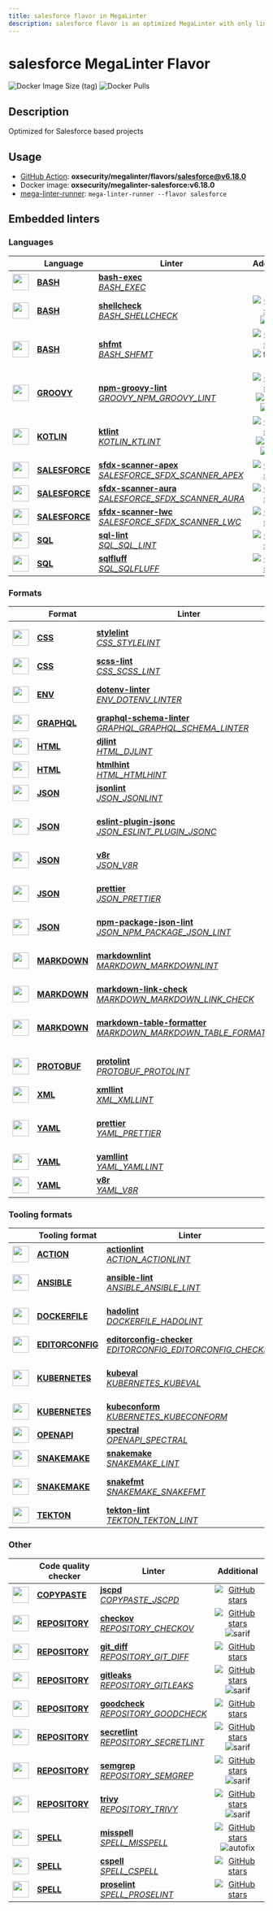 ```yaml
---
title: salesforce flavor in MegaLinter
description: salesforce flavor is an optimized MegaLinter with only linters related to salesforce projects
---
```

# salesforce MegaLinter Flavor

![Docker Image Size (tag)](https://img.shields.io/docker/image-size/oxsecurity/megalinter-salesforce/v6.18.0)
![Docker Pulls](https://img.shields.io/docker/pulls/oxsecurity/megalinter-salesforce)

## Description

Optimized for Salesforce based projects

## Usage

- [GitHub Action](https://megalinter.io/6.18.0/installation/#github-action): **oxsecurity/megalinter/flavors/salesforce@v6.18.0**
- Docker image: **oxsecurity/megalinter-salesforce:v6.18.0**
- [mega-linter-runner](https://megalinter.io/6.18.0/mega-linter-runner/): `mega-linter-runner --flavor salesforce`

## Embedded linters

### Languages

|                                                                               <!-- -->                                                                               | Language                                                               | Linter                                                                                                                                                                                                       |                                                                                                                     Additional                                                                                                                      |
|:--------------------------------------------------------------------------------------------------------------------------------------------------------------------:|------------------------------------------------------------------------|--------------------------------------------------------------------------------------------------------------------------------------------------------------------------------------------------------------|:---------------------------------------------------------------------------------------------------------------------------------------------------------------------------------------------------------------------------------------------------:|
|    <img src="https://github.com/oxsecurity/megalinter/raw/main/docs/assets/icons/bash.ico" alt="" height="32px" class="megalinter-icon"></a> <!-- linter-icon -->    | [**BASH**](https://megalinter.io/6.18.0/descriptors/bash/)             | [**bash-exec**](https://megalinter.io/6.18.0/descriptors/bash_bash_exec/)<br/>[_BASH_EXEC_](https://megalinter.io/6.18.0/descriptors/bash_bash_exec/)                                                        |                                                                                                                                                                                                                                                     |
|    <img src="https://github.com/oxsecurity/megalinter/raw/main/docs/assets/icons/bash.ico" alt="" height="32px" class="megalinter-icon"></a> <!-- linter-icon -->    | [**BASH**](https://megalinter.io/6.18.0/descriptors/bash/)             | [**shellcheck**](https://megalinter.io/6.18.0/descriptors/bash_shellcheck/)<br/>[_BASH_SHELLCHECK_](https://megalinter.io/6.18.0/descriptors/bash_shellcheck/)                                               |                                [![GitHub stars](https://img.shields.io/github/stars/koalaman/shellcheck?cacheSeconds=3600)](https://github.com/koalaman/shellcheck) ![sarif](https://shields.io/badge/-SARIF-orange)                                |
|    <img src="https://github.com/oxsecurity/megalinter/raw/main/docs/assets/icons/bash.ico" alt="" height="32px" class="megalinter-icon"></a> <!-- linter-icon -->    | [**BASH**](https://megalinter.io/6.18.0/descriptors/bash/)             | [**shfmt**](https://megalinter.io/6.18.0/descriptors/bash_shfmt/)<br/>[_BASH_SHFMT_](https://megalinter.io/6.18.0/descriptors/bash_shfmt/)                                                                   |                                        [![GitHub stars](https://img.shields.io/github/stars/mvdan/sh?cacheSeconds=3600)](https://github.com/mvdan/sh) ![formatter](https://shields.io/badge/-format-yellow)                                         |
|   <img src="https://github.com/oxsecurity/megalinter/raw/main/docs/assets/icons/groovy.ico" alt="" height="32px" class="megalinter-icon"></a> <!-- linter-icon -->   | [**GROOVY**](https://megalinter.io/6.18.0/descriptors/groovy/)         | [**npm-groovy-lint**](https://megalinter.io/6.18.0/descriptors/groovy_npm_groovy_lint/)<br/>[_GROOVY_NPM_GROOVY_LINT_](https://megalinter.io/6.18.0/descriptors/groovy_npm_groovy_lint/)                     | [![GitHub stars](https://img.shields.io/github/stars/nvuillam/npm-groovy-lint?cacheSeconds=3600)](https://github.com/nvuillam/npm-groovy-lint) ![autofix](https://shields.io/badge/-autofix-green) ![sarif](https://shields.io/badge/-SARIF-orange) |
|   <img src="https://github.com/oxsecurity/megalinter/raw/main/docs/assets/icons/kotlin.ico" alt="" height="32px" class="megalinter-icon"></a> <!-- linter-icon -->   | [**KOTLIN**](https://megalinter.io/6.18.0/descriptors/kotlin/)         | [**ktlint**](https://megalinter.io/6.18.0/descriptors/kotlin_ktlint/)<br/>[_KOTLIN_KTLINT_](https://megalinter.io/6.18.0/descriptors/kotlin_ktlint/)                                                         |         [![GitHub stars](https://img.shields.io/github/stars/pinterest/ktlint?cacheSeconds=3600)](https://github.com/pinterest/ktlint) ![autofix](https://shields.io/badge/-autofix-green) ![sarif](https://shields.io/badge/-SARIF-orange)         |
| <img src="https://github.com/oxsecurity/megalinter/raw/main/docs/assets/icons/salesforce.ico" alt="" height="32px" class="megalinter-icon"></a> <!-- linter-icon --> | [**SALESFORCE**](https://megalinter.io/6.18.0/descriptors/salesforce/) | [**sfdx-scanner-apex**](https://megalinter.io/6.18.0/descriptors/salesforce_sfdx_scanner_apex/)<br/>[_SALESFORCE_SFDX_SCANNER_APEX_](https://megalinter.io/6.18.0/descriptors/salesforce_sfdx_scanner_apex/) |                                                   [![GitHub stars](https://img.shields.io/github/stars/forcedotcom/sfdx-scanner?cacheSeconds=3600)](https://github.com/forcedotcom/sfdx-scanner)                                                    |
| <img src="https://github.com/oxsecurity/megalinter/raw/main/docs/assets/icons/salesforce.ico" alt="" height="32px" class="megalinter-icon"></a> <!-- linter-icon --> | [**SALESFORCE**](https://megalinter.io/6.18.0/descriptors/salesforce/) | [**sfdx-scanner-aura**](https://megalinter.io/6.18.0/descriptors/salesforce_sfdx_scanner_aura/)<br/>[_SALESFORCE_SFDX_SCANNER_AURA_](https://megalinter.io/6.18.0/descriptors/salesforce_sfdx_scanner_aura/) |                                                   [![GitHub stars](https://img.shields.io/github/stars/forcedotcom/sfdx-scanner?cacheSeconds=3600)](https://github.com/forcedotcom/sfdx-scanner)                                                    |
| <img src="https://github.com/oxsecurity/megalinter/raw/main/docs/assets/icons/salesforce.ico" alt="" height="32px" class="megalinter-icon"></a> <!-- linter-icon --> | [**SALESFORCE**](https://megalinter.io/6.18.0/descriptors/salesforce/) | [**sfdx-scanner-lwc**](https://megalinter.io/6.18.0/descriptors/salesforce_sfdx_scanner_lwc/)<br/>[_SALESFORCE_SFDX_SCANNER_LWC_](https://megalinter.io/6.18.0/descriptors/salesforce_sfdx_scanner_lwc/)     |                                                   [![GitHub stars](https://img.shields.io/github/stars/forcedotcom/sfdx-scanner?cacheSeconds=3600)](https://github.com/forcedotcom/sfdx-scanner)                                                    |
|    <img src="https://github.com/oxsecurity/megalinter/raw/main/docs/assets/icons/sql.ico" alt="" height="32px" class="megalinter-icon"></a> <!-- linter-icon -->     | [**SQL**](https://megalinter.io/6.18.0/descriptors/sql/)               | [**sql-lint**](https://megalinter.io/6.18.0/descriptors/sql_sql_lint/)<br/>[_SQL_SQL_LINT_](https://megalinter.io/6.18.0/descriptors/sql_sql_lint/)                                                          |                                                       [![GitHub stars](https://img.shields.io/github/stars/joereynolds/sql-lint?cacheSeconds=3600)](https://github.com/joereynolds/sql-lint)                                                        |
|    <img src="https://github.com/oxsecurity/megalinter/raw/main/docs/assets/icons/sql.ico" alt="" height="32px" class="megalinter-icon"></a> <!-- linter-icon -->     | [**SQL**](https://megalinter.io/6.18.0/descriptors/sql/)               | [**sqlfluff**](https://megalinter.io/6.18.0/descriptors/sql_sqlfluff/)<br/>[_SQL_SQLFLUFF_](https://megalinter.io/6.18.0/descriptors/sql_sqlfluff/)                                                          |                                                          [![GitHub stars](https://img.shields.io/github/stars/sqlfluff/sqlfluff?cacheSeconds=3600)](https://github.com/sqlfluff/sqlfluff)                                                           |

### Formats

|                                                                              <!-- -->                                                                              | Format                                                             | Linter                                                                                                                                                                                                                             |                                                                                                                          Additional                                                                                                                           |
|:------------------------------------------------------------------------------------------------------------------------------------------------------------------:|--------------------------------------------------------------------|------------------------------------------------------------------------------------------------------------------------------------------------------------------------------------------------------------------------------------|:-------------------------------------------------------------------------------------------------------------------------------------------------------------------------------------------------------------------------------------------------------------:|
|   <img src="https://github.com/oxsecurity/megalinter/raw/main/docs/assets/icons/css.ico" alt="" height="32px" class="megalinter-icon"></a> <!-- linter-icon -->    | [**CSS**](https://megalinter.io/6.18.0/descriptors/css/)           | [**stylelint**](https://megalinter.io/6.18.0/descriptors/css_stylelint/)<br/>[_CSS_STYLELINT_](https://megalinter.io/6.18.0/descriptors/css_stylelint/)                                                                            |                                   [![GitHub stars](https://img.shields.io/github/stars/stylelint/stylelint?cacheSeconds=3600)](https://github.com/stylelint/stylelint) ![autofix](https://shields.io/badge/-autofix-green)                                    |
|   <img src="https://github.com/oxsecurity/megalinter/raw/main/docs/assets/icons/css.ico" alt="" height="32px" class="megalinter-icon"></a> <!-- linter-icon -->    | [**CSS**](https://megalinter.io/6.18.0/descriptors/css/)           | [**scss-lint**](https://megalinter.io/6.18.0/descriptors/css_scss_lint/)<br/>[_CSS_SCSS_LINT_](https://megalinter.io/6.18.0/descriptors/css_scss_lint/)                                                                            |                                                                   [![GitHub stars](https://img.shields.io/github/stars/sds/scss-lint?cacheSeconds=3600)](https://github.com/sds/scss-lint)                                                                    |
|   <img src="https://github.com/oxsecurity/megalinter/raw/main/docs/assets/icons/env.ico" alt="" height="32px" class="megalinter-icon"></a> <!-- linter-icon -->    | [**ENV**](https://megalinter.io/6.18.0/descriptors/env/)           | [**dotenv-linter**](https://megalinter.io/6.18.0/descriptors/env_dotenv_linter/)<br/>[_ENV_DOTENV_LINTER_](https://megalinter.io/6.18.0/descriptors/env_dotenv_linter/)                                                            |                           [![GitHub stars](https://img.shields.io/github/stars/dotenv-linter/dotenv-linter?cacheSeconds=3600)](https://github.com/dotenv-linter/dotenv-linter) ![autofix](https://shields.io/badge/-autofix-green)                            |
| <img src="https://github.com/oxsecurity/megalinter/raw/main/docs/assets/icons/graphql.ico" alt="" height="32px" class="megalinter-icon"></a> <!-- linter-icon -->  | [**GRAPHQL**](https://megalinter.io/6.18.0/descriptors/graphql/)   | [**graphql-schema-linter**](https://megalinter.io/6.18.0/descriptors/graphql_graphql_schema_linter/)<br/>[_GRAPHQL_GRAPHQL_SCHEMA_LINTER_](https://megalinter.io/6.18.0/descriptors/graphql_graphql_schema_linter/)                |                                                  [![GitHub stars](https://img.shields.io/github/stars/cjoudrey/graphql-schema-linter?cacheSeconds=3600)](https://github.com/cjoudrey/graphql-schema-linter)                                                   |
|   <img src="https://github.com/oxsecurity/megalinter/raw/main/docs/assets/icons/html.ico" alt="" height="32px" class="megalinter-icon"></a> <!-- linter-icon -->   | [**HTML**](https://megalinter.io/6.18.0/descriptors/html/)         | [**djlint**](https://megalinter.io/6.18.0/descriptors/html_djlint/)<br/>[_HTML_DJLINT_](https://megalinter.io/6.18.0/descriptors/html_djlint/)                                                                                     |                                                     [![GitHub stars](https://img.shields.io/github/stars/Riverside-Healthcare/djlint?cacheSeconds=3600)](https://github.com/Riverside-Healthcare/djlint)                                                      |
|   <img src="https://github.com/oxsecurity/megalinter/raw/main/docs/assets/icons/html.ico" alt="" height="32px" class="megalinter-icon"></a> <!-- linter-icon -->   | [**HTML**](https://megalinter.io/6.18.0/descriptors/html/)         | [**htmlhint**](https://megalinter.io/6.18.0/descriptors/html_htmlhint/)<br/>[_HTML_HTMLHINT_](https://megalinter.io/6.18.0/descriptors/html_htmlhint/)                                                                             |                                                               [![GitHub stars](https://img.shields.io/github/stars/htmlhint/HTMLHint?cacheSeconds=3600)](https://github.com/htmlhint/HTMLHint)                                                                |
|   <img src="https://github.com/oxsecurity/megalinter/raw/main/docs/assets/icons/json.ico" alt="" height="32px" class="megalinter-icon"></a> <!-- linter-icon -->   | [**JSON**](https://megalinter.io/6.18.0/descriptors/json/)         | [**jsonlint**](https://megalinter.io/6.18.0/descriptors/json_jsonlint/)<br/>[_JSON_JSONLINT_](https://megalinter.io/6.18.0/descriptors/json_jsonlint/)                                                                             |                                                                [![GitHub stars](https://img.shields.io/github/stars/prantlf/jsonlint?cacheSeconds=3600)](https://github.com/prantlf/jsonlint)                                                                 |
|   <img src="https://github.com/oxsecurity/megalinter/raw/main/docs/assets/icons/json.ico" alt="" height="32px" class="megalinter-icon"></a> <!-- linter-icon -->   | [**JSON**](https://megalinter.io/6.18.0/descriptors/json/)         | [**eslint-plugin-jsonc**](https://megalinter.io/6.18.0/descriptors/json_eslint_plugin_jsonc/)<br/>[_JSON_ESLINT_PLUGIN_JSONC_](https://megalinter.io/6.18.0/descriptors/json_eslint_plugin_jsonc/)                                 | [![GitHub stars](https://img.shields.io/github/stars/ota-meshi/eslint-plugin-jsonc?cacheSeconds=3600)](https://github.com/ota-meshi/eslint-plugin-jsonc) ![autofix](https://shields.io/badge/-autofix-green) ![sarif](https://shields.io/badge/-SARIF-orange) |
|   <img src="https://github.com/oxsecurity/megalinter/raw/main/docs/assets/icons/json.ico" alt="" height="32px" class="megalinter-icon"></a> <!-- linter-icon -->   | [**JSON**](https://megalinter.io/6.18.0/descriptors/json/)         | [**v8r**](https://megalinter.io/6.18.0/descriptors/json_v8r/)<br/>[_JSON_V8R_](https://megalinter.io/6.18.0/descriptors/json_v8r/)                                                                                                 |                                                                    [![GitHub stars](https://img.shields.io/github/stars/chris48s/v8r?cacheSeconds=3600)](https://github.com/chris48s/v8r)                                                                     |
|   <img src="https://github.com/oxsecurity/megalinter/raw/main/docs/assets/icons/json.ico" alt="" height="32px" class="megalinter-icon"></a> <!-- linter-icon -->   | [**JSON**](https://megalinter.io/6.18.0/descriptors/json/)         | [**prettier**](https://megalinter.io/6.18.0/descriptors/json_prettier/)<br/>[_JSON_PRETTIER_](https://megalinter.io/6.18.0/descriptors/json_prettier/)                                                                             |                                    [![GitHub stars](https://img.shields.io/github/stars/prettier/prettier?cacheSeconds=3600)](https://github.com/prettier/prettier) ![formatter](https://shields.io/badge/-format-yellow)                                     |
|   <img src="https://github.com/oxsecurity/megalinter/raw/main/docs/assets/icons/json.ico" alt="" height="32px" class="megalinter-icon"></a> <!-- linter-icon -->   | [**JSON**](https://megalinter.io/6.18.0/descriptors/json/)         | [**npm-package-json-lint**](https://megalinter.io/6.18.0/descriptors/json_npm_package_json_lint/)<br/>[_JSON_NPM_PACKAGE_JSON_LINT_](https://megalinter.io/6.18.0/descriptors/json_npm_package_json_lint/)                         |                                                 [![GitHub stars](https://img.shields.io/github/stars/tclindner/npm-package-json-lint?cacheSeconds=3600)](https://github.com/tclindner/npm-package-json-lint)                                                  |
| <img src="https://github.com/oxsecurity/megalinter/raw/main/docs/assets/icons/markdown.ico" alt="" height="32px" class="megalinter-icon"></a> <!-- linter-icon --> | [**MARKDOWN**](https://megalinter.io/6.18.0/descriptors/markdown/) | [**markdownlint**](https://megalinter.io/6.18.0/descriptors/markdown_markdownlint/)<br/>[_MARKDOWN_MARKDOWNLINT_](https://megalinter.io/6.18.0/descriptors/markdown_markdownlint/)                                                 |                              [![GitHub stars](https://img.shields.io/github/stars/DavidAnson/markdownlint?cacheSeconds=3600)](https://github.com/DavidAnson/markdownlint) ![formatter](https://shields.io/badge/-format-yellow)                               |
| <img src="https://github.com/oxsecurity/megalinter/raw/main/docs/assets/icons/markdown.ico" alt="" height="32px" class="megalinter-icon"></a> <!-- linter-icon --> | [**MARKDOWN**](https://megalinter.io/6.18.0/descriptors/markdown/) | [**markdown-link-check**](https://megalinter.io/6.18.0/descriptors/markdown_markdown_link_check/)<br/>[_MARKDOWN_MARKDOWN_LINK_CHECK_](https://megalinter.io/6.18.0/descriptors/markdown_markdown_link_check/)                     |                                                       [![GitHub stars](https://img.shields.io/github/stars/tcort/markdown-link-check?cacheSeconds=3600)](https://github.com/tcort/markdown-link-check)                                                        |
| <img src="https://github.com/oxsecurity/megalinter/raw/main/docs/assets/icons/markdown.ico" alt="" height="32px" class="megalinter-icon"></a> <!-- linter-icon --> | [**MARKDOWN**](https://megalinter.io/6.18.0/descriptors/markdown/) | [**markdown-table-formatter**](https://megalinter.io/6.18.0/descriptors/markdown_markdown_table_formatter/)<br/>[_MARKDOWN_MARKDOWN_TABLE_FORMATTER_](https://megalinter.io/6.18.0/descriptors/markdown_markdown_table_formatter/) |                    [![GitHub stars](https://img.shields.io/github/stars/nvuillam/markdown-table-formatter?cacheSeconds=3600)](https://github.com/nvuillam/markdown-table-formatter) ![formatter](https://shields.io/badge/-format-yellow)                     |
| <img src="https://github.com/oxsecurity/megalinter/raw/main/docs/assets/icons/protobuf.ico" alt="" height="32px" class="megalinter-icon"></a> <!-- linter-icon --> | [**PROTOBUF**](https://megalinter.io/6.18.0/descriptors/protobuf/) | [**protolint**](https://megalinter.io/6.18.0/descriptors/protobuf_protolint/)<br/>[_PROTOBUF_PROTOLINT_](https://megalinter.io/6.18.0/descriptors/protobuf_protolint/)                                                             |                                   [![GitHub stars](https://img.shields.io/github/stars/yoheimuta/protolint?cacheSeconds=3600)](https://github.com/yoheimuta/protolint) ![autofix](https://shields.io/badge/-autofix-green)                                    |
|   <img src="https://github.com/oxsecurity/megalinter/raw/main/docs/assets/icons/xml.ico" alt="" height="32px" class="megalinter-icon"></a> <!-- linter-icon -->    | [**XML**](https://megalinter.io/6.18.0/descriptors/xml/)           | [**xmllint**](https://megalinter.io/6.18.0/descriptors/xml_xmllint/)<br/>[_XML_XMLLINT_](https://megalinter.io/6.18.0/descriptors/xml_xmllint/)                                                                                    |                                                                                                                                                                                                                                                               |
|   <img src="https://github.com/oxsecurity/megalinter/raw/main/docs/assets/icons/yaml.ico" alt="" height="32px" class="megalinter-icon"></a> <!-- linter-icon -->   | [**YAML**](https://megalinter.io/6.18.0/descriptors/yaml/)         | [**prettier**](https://megalinter.io/6.18.0/descriptors/yaml_prettier/)<br/>[_YAML_PRETTIER_](https://megalinter.io/6.18.0/descriptors/yaml_prettier/)                                                                             |                                    [![GitHub stars](https://img.shields.io/github/stars/prettier/prettier?cacheSeconds=3600)](https://github.com/prettier/prettier) ![formatter](https://shields.io/badge/-format-yellow)                                     |
|   <img src="https://github.com/oxsecurity/megalinter/raw/main/docs/assets/icons/yaml.ico" alt="" height="32px" class="megalinter-icon"></a> <!-- linter-icon -->   | [**YAML**](https://megalinter.io/6.18.0/descriptors/yaml/)         | [**yamllint**](https://megalinter.io/6.18.0/descriptors/yaml_yamllint/)<br/>[_YAML_YAMLLINT_](https://megalinter.io/6.18.0/descriptors/yaml_yamllint/)                                                                             |                                                            [![GitHub stars](https://img.shields.io/github/stars/adrienverge/yamllint?cacheSeconds=3600)](https://github.com/adrienverge/yamllint)                                                             |
|   <img src="https://github.com/oxsecurity/megalinter/raw/main/docs/assets/icons/yaml.ico" alt="" height="32px" class="megalinter-icon"></a> <!-- linter-icon -->   | [**YAML**](https://megalinter.io/6.18.0/descriptors/yaml/)         | [**v8r**](https://megalinter.io/6.18.0/descriptors/yaml_v8r/)<br/>[_YAML_V8R_](https://megalinter.io/6.18.0/descriptors/yaml_v8r/)                                                                                                 |                                                                    [![GitHub stars](https://img.shields.io/github/stars/chris48s/v8r?cacheSeconds=3600)](https://github.com/chris48s/v8r)                                                                     |

### Tooling formats

|                                                                                <!-- -->                                                                                | Tooling format                                                             | Linter                                                                                                                                                                                                                         |                                                                                          Additional                                                                                          |
|:----------------------------------------------------------------------------------------------------------------------------------------------------------------------:|----------------------------------------------------------------------------|--------------------------------------------------------------------------------------------------------------------------------------------------------------------------------------------------------------------------------|:--------------------------------------------------------------------------------------------------------------------------------------------------------------------------------------------:|
|   <img src="https://github.com/oxsecurity/megalinter/raw/main/docs/assets/icons/default.ico" alt="" height="32px" class="megalinter-icon"></a> <!-- linter-icon -->    | [**ACTION**](https://megalinter.io/6.18.0/descriptors/action/)             | [**actionlint**](https://megalinter.io/6.18.0/descriptors/action_actionlint/)<br/>[_ACTION_ACTIONLINT_](https://megalinter.io/6.18.0/descriptors/action_actionlint/)                                                           |                                [![GitHub stars](https://img.shields.io/github/stars/rhysd/actionlint?cacheSeconds=3600)](https://github.com/rhysd/actionlint)                                |
|   <img src="https://github.com/oxsecurity/megalinter/raw/main/docs/assets/icons/ansible.ico" alt="" height="32px" class="megalinter-icon"></a> <!-- linter-icon -->    | [**ANSIBLE**](https://megalinter.io/6.18.0/descriptors/ansible/)           | [**ansible-lint**](https://megalinter.io/6.18.0/descriptors/ansible_ansible_lint/)<br/>[_ANSIBLE_ANSIBLE_LINT_](https://megalinter.io/6.18.0/descriptors/ansible_ansible_lint/)                                                |   [![GitHub stars](https://img.shields.io/github/stars/ansible/ansible-lint?cacheSeconds=3600)](https://github.com/ansible/ansible-lint) ![sarif](https://shields.io/badge/-SARIF-orange)    |
|  <img src="https://github.com/oxsecurity/megalinter/raw/main/docs/assets/icons/dockerfile.ico" alt="" height="32px" class="megalinter-icon"></a> <!-- linter-icon -->  | [**DOCKERFILE**](https://megalinter.io/6.18.0/descriptors/dockerfile/)     | [**hadolint**](https://megalinter.io/6.18.0/descriptors/dockerfile_hadolint/)<br/>[_DOCKERFILE_HADOLINT_](https://megalinter.io/6.18.0/descriptors/dockerfile_hadolint/)                                                       |      [![GitHub stars](https://img.shields.io/github/stars/hadolint/hadolint?cacheSeconds=3600)](https://github.com/hadolint/hadolint) ![sarif](https://shields.io/badge/-SARIF-orange)       |
| <img src="https://github.com/oxsecurity/megalinter/raw/main/docs/assets/icons/editorconfig.ico" alt="" height="32px" class="megalinter-icon"></a> <!-- linter-icon --> | [**EDITORCONFIG**](https://megalinter.io/6.18.0/descriptors/editorconfig/) | [**editorconfig-checker**](https://megalinter.io/6.18.0/descriptors/editorconfig_editorconfig_checker/)<br/>[_EDITORCONFIG_EDITORCONFIG_CHECKER_](https://megalinter.io/6.18.0/descriptors/editorconfig_editorconfig_checker/) |       [![GitHub stars](https://img.shields.io/github/stars/editorconfig-checker/editorconfig-checker?cacheSeconds=3600)](https://github.com/editorconfig-checker/editorconfig-checker)       |
|  <img src="https://github.com/oxsecurity/megalinter/raw/main/docs/assets/icons/kubernetes.ico" alt="" height="32px" class="megalinter-icon"></a> <!-- linter-icon -->  | [**KUBERNETES**](https://megalinter.io/6.18.0/descriptors/kubernetes/)     | [**kubeval**](https://megalinter.io/6.18.0/descriptors/kubernetes_kubeval/)<br/>[_KUBERNETES_KUBEVAL_](https://megalinter.io/6.18.0/descriptors/kubernetes_kubeval/)                                                           | ![deprecated](https://shields.io/badge/-deprecated-red) [![GitHub stars](https://img.shields.io/github/stars/instrumenta/kubeval?cacheSeconds=3600)](https://github.com/instrumenta/kubeval) |
|  <img src="https://github.com/oxsecurity/megalinter/raw/main/docs/assets/icons/kubernetes.ico" alt="" height="32px" class="megalinter-icon"></a> <!-- linter-icon -->  | [**KUBERNETES**](https://megalinter.io/6.18.0/descriptors/kubernetes/)     | [**kubeconform**](https://megalinter.io/6.18.0/descriptors/kubernetes_kubeconform/)<br/>[_KUBERNETES_KUBECONFORM_](https://megalinter.io/6.18.0/descriptors/kubernetes_kubeconform/)                                           |                               [![GitHub stars](https://img.shields.io/github/stars/yannh/kubeconform?cacheSeconds=3600)](https://github.com/yannh/kubeconform)                               |
|   <img src="https://github.com/oxsecurity/megalinter/raw/main/docs/assets/icons/openapi.ico" alt="" height="32px" class="megalinter-icon"></a> <!-- linter-icon -->    | [**OPENAPI**](https://megalinter.io/6.18.0/descriptors/openapi/)           | [**spectral**](https://megalinter.io/6.18.0/descriptors/openapi_spectral/)<br/>[_OPENAPI_SPECTRAL_](https://megalinter.io/6.18.0/descriptors/openapi_spectral/)                                                                |                            [![GitHub stars](https://img.shields.io/github/stars/stoplightio/spectral?cacheSeconds=3600)](https://github.com/stoplightio/spectral)                            |
|  <img src="https://github.com/oxsecurity/megalinter/raw/main/docs/assets/icons/snakemake.ico" alt="" height="32px" class="megalinter-icon"></a> <!-- linter-icon -->   | [**SNAKEMAKE**](https://megalinter.io/6.18.0/descriptors/snakemake/)       | [**snakemake**](https://megalinter.io/6.18.0/descriptors/snakemake_snakemake/)<br/>[_SNAKEMAKE_LINT_](https://megalinter.io/6.18.0/descriptors/snakemake_snakemake/)                                                           |                             [![GitHub stars](https://img.shields.io/github/stars/snakemake/snakemake?cacheSeconds=3600)](https://github.com/snakemake/snakemake)                             |
|  <img src="https://github.com/oxsecurity/megalinter/raw/main/docs/assets/icons/snakemake.ico" alt="" height="32px" class="megalinter-icon"></a> <!-- linter-icon -->   | [**SNAKEMAKE**](https://megalinter.io/6.18.0/descriptors/snakemake/)       | [**snakefmt**](https://megalinter.io/6.18.0/descriptors/snakemake_snakefmt/)<br/>[_SNAKEMAKE_SNAKEFMT_](https://megalinter.io/6.18.0/descriptors/snakemake_snakefmt/)                                                          |   [![GitHub stars](https://img.shields.io/github/stars/snakemake/snakefmt?cacheSeconds=3600)](https://github.com/snakemake/snakefmt) ![formatter](https://shields.io/badge/-format-yellow)   |
|    <img src="https://github.com/oxsecurity/megalinter/raw/main/docs/assets/icons/tekton.ico" alt="" height="32px" class="megalinter-icon"></a> <!-- linter-icon -->    | [**TEKTON**](https://megalinter.io/6.18.0/descriptors/tekton/)             | [**tekton-lint**](https://megalinter.io/6.18.0/descriptors/tekton_tekton_lint/)<br/>[_TEKTON_TEKTON_LINT_](https://megalinter.io/6.18.0/descriptors/tekton_tekton_lint/)                                                       |                                 [![GitHub stars](https://img.shields.io/github/stars/IBM/tekton-lint?cacheSeconds=3600)](https://github.com/IBM/tekton-lint)                                 |

### Other

|                                                                              <!-- -->                                                                               | Code quality checker                                                   | Linter                                                                                                                                                                           |                                                                                        Additional                                                                                         |
|:-------------------------------------------------------------------------------------------------------------------------------------------------------------------:|------------------------------------------------------------------------|----------------------------------------------------------------------------------------------------------------------------------------------------------------------------------|:-----------------------------------------------------------------------------------------------------------------------------------------------------------------------------------------:|
| <img src="https://github.com/oxsecurity/megalinter/raw/main/docs/assets/icons/copypaste.ico" alt="" height="32px" class="megalinter-icon"></a> <!-- linter-icon --> | [**COPYPASTE**](https://megalinter.io/6.18.0/descriptors/copypaste/)   | [**jscpd**](https://megalinter.io/6.18.0/descriptors/copypaste_jscpd/)<br/>[_COPYPASTE_JSCPD_](https://megalinter.io/6.18.0/descriptors/copypaste_jscpd/)                        |                              [![GitHub stars](https://img.shields.io/github/stars/kucherenko/jscpd?cacheSeconds=3600)](https://github.com/kucherenko/jscpd)                               |
|  <img src="https://github.com/oxsecurity/megalinter/raw/main/docs/assets/icons/default.ico" alt="" height="32px" class="megalinter-icon"></a> <!-- linter-icon -->  | [**REPOSITORY**](https://megalinter.io/6.18.0/descriptors/repository/) | [**checkov**](https://megalinter.io/6.18.0/descriptors/repository_checkov/)<br/>[_REPOSITORY_CHECKOV_](https://megalinter.io/6.18.0/descriptors/repository_checkov/)             |  [![GitHub stars](https://img.shields.io/github/stars/bridgecrewio/checkov?cacheSeconds=3600)](https://github.com/bridgecrewio/checkov) ![sarif](https://shields.io/badge/-SARIF-orange)  |
|  <img src="https://github.com/oxsecurity/megalinter/raw/main/docs/assets/icons/default.ico" alt="" height="32px" class="megalinter-icon"></a> <!-- linter-icon -->  | [**REPOSITORY**](https://megalinter.io/6.18.0/descriptors/repository/) | [**git_diff**](https://megalinter.io/6.18.0/descriptors/repository_git_diff/)<br/>[_REPOSITORY_GIT_DIFF_](https://megalinter.io/6.18.0/descriptors/repository_git_diff/)         |                                       [![GitHub stars](https://img.shields.io/github/stars/git/git?cacheSeconds=3600)](https://github.com/git/git)                                        |
|  <img src="https://github.com/oxsecurity/megalinter/raw/main/docs/assets/icons/default.ico" alt="" height="32px" class="megalinter-icon"></a> <!-- linter-icon -->  | [**REPOSITORY**](https://megalinter.io/6.18.0/descriptors/repository/) | [**gitleaks**](https://megalinter.io/6.18.0/descriptors/repository_gitleaks/)<br/>[_REPOSITORY_GITLEAKS_](https://megalinter.io/6.18.0/descriptors/repository_gitleaks/)         |  [![GitHub stars](https://img.shields.io/github/stars/zricethezav/gitleaks?cacheSeconds=3600)](https://github.com/zricethezav/gitleaks) ![sarif](https://shields.io/badge/-SARIF-orange)  |
|  <img src="https://github.com/oxsecurity/megalinter/raw/main/docs/assets/icons/default.ico" alt="" height="32px" class="megalinter-icon"></a> <!-- linter-icon -->  | [**REPOSITORY**](https://megalinter.io/6.18.0/descriptors/repository/) | [**goodcheck**](https://megalinter.io/6.18.0/descriptors/repository_goodcheck/)<br/>[_REPOSITORY_GOODCHECK_](https://megalinter.io/6.18.0/descriptors/repository_goodcheck/)     |                               [![GitHub stars](https://img.shields.io/github/stars/sider/goodcheck?cacheSeconds=3600)](https://github.com/sider/goodcheck)                                |
|  <img src="https://github.com/oxsecurity/megalinter/raw/main/docs/assets/icons/default.ico" alt="" height="32px" class="megalinter-icon"></a> <!-- linter-icon -->  | [**REPOSITORY**](https://megalinter.io/6.18.0/descriptors/repository/) | [**secretlint**](https://megalinter.io/6.18.0/descriptors/repository_secretlint/)<br/>[_REPOSITORY_SECRETLINT_](https://megalinter.io/6.18.0/descriptors/repository_secretlint/) | [![GitHub stars](https://img.shields.io/github/stars/secretlint/secretlint?cacheSeconds=3600)](https://github.com/secretlint/secretlint) ![sarif](https://shields.io/badge/-SARIF-orange) |
|  <img src="https://github.com/oxsecurity/megalinter/raw/main/docs/assets/icons/default.ico" alt="" height="32px" class="megalinter-icon"></a> <!-- linter-icon -->  | [**REPOSITORY**](https://megalinter.io/6.18.0/descriptors/repository/) | [**semgrep**](https://megalinter.io/6.18.0/descriptors/repository_semgrep/)<br/>[_REPOSITORY_SEMGREP_](https://megalinter.io/6.18.0/descriptors/repository_semgrep/)             |  [![GitHub stars](https://img.shields.io/github/stars/returntocorp/semgrep?cacheSeconds=3600)](https://github.com/returntocorp/semgrep) ![sarif](https://shields.io/badge/-SARIF-orange)  |
|  <img src="https://github.com/oxsecurity/megalinter/raw/main/docs/assets/icons/default.ico" alt="" height="32px" class="megalinter-icon"></a> <!-- linter-icon -->  | [**REPOSITORY**](https://megalinter.io/6.18.0/descriptors/repository/) | [**trivy**](https://megalinter.io/6.18.0/descriptors/repository_trivy/)<br/>[_REPOSITORY_TRIVY_](https://megalinter.io/6.18.0/descriptors/repository_trivy/)                     |    [![GitHub stars](https://img.shields.io/github/stars/aquasecurity/trivy?cacheSeconds=3600)](https://github.com/aquasecurity/trivy) ![sarif](https://shields.io/badge/-SARIF-orange)    |
|   <img src="https://github.com/oxsecurity/megalinter/raw/main/docs/assets/icons/spell.ico" alt="" height="32px" class="megalinter-icon"></a> <!-- linter-icon -->   | [**SPELL**](https://megalinter.io/6.18.0/descriptors/spell/)           | [**misspell**](https://megalinter.io/6.18.0/descriptors/spell_misspell/)<br/>[_SPELL_MISSPELL_](https://megalinter.io/6.18.0/descriptors/spell_misspell/)                        |    [![GitHub stars](https://img.shields.io/github/stars/client9/misspell?cacheSeconds=3600)](https://github.com/client9/misspell) ![autofix](https://shields.io/badge/-autofix-green)     |
|   <img src="https://github.com/oxsecurity/megalinter/raw/main/docs/assets/icons/spell.ico" alt="" height="32px" class="megalinter-icon"></a> <!-- linter-icon -->   | [**SPELL**](https://megalinter.io/6.18.0/descriptors/spell/)           | [**cspell**](https://megalinter.io/6.18.0/descriptors/spell_cspell/)<br/>[_SPELL_CSPELL_](https://megalinter.io/6.18.0/descriptors/spell_cspell/)                                |                     [![GitHub stars](https://img.shields.io/github/stars/streetsidesoftware/cspell?cacheSeconds=3600)](https://github.com/streetsidesoftware/cspell)                      |
|   <img src="https://github.com/oxsecurity/megalinter/raw/main/docs/assets/icons/spell.ico" alt="" height="32px" class="megalinter-icon"></a> <!-- linter-icon -->   | [**SPELL**](https://megalinter.io/6.18.0/descriptors/spell/)           | [**proselint**](https://megalinter.io/6.18.0/descriptors/spell_proselint/)<br/>[_SPELL_PROSELINT_](https://megalinter.io/6.18.0/descriptors/spell_proselint/)                    |                            [![GitHub stars](https://img.shields.io/github/stars/amperser/proselint?cacheSeconds=3600)](https://github.com/amperser/proselint)                             |

